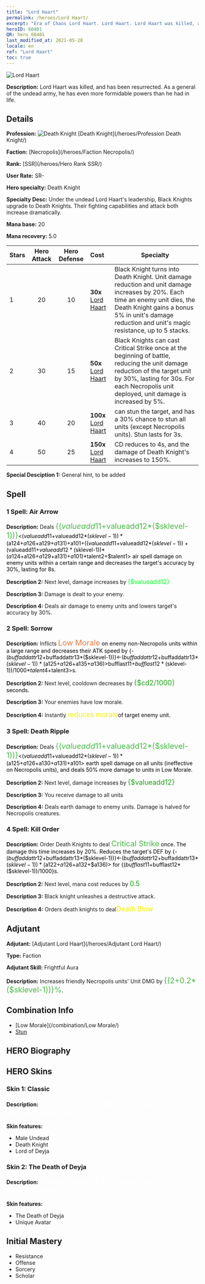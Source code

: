 ```yaml
---
title: "Lord Haart"
permalink: /heroes/Lord Haart/
excerpt: "Era of Chaos Lord Haart. Lord Haart. Lord Haart was killed, and has been resurrected. As a general of the undead army, he has even more formidable powers than he had in life. "
heroID: 60401
QR: hero_60401
last_modified_at: 2021-05-28
locale: en
ref: "Lord Haart"
toc: true
---
```

  ![Lord Haart](/images/h/h_LordHaart.jpg)

 **Description:** Lord Haart was killed, and has been resurrected. As a general of the undead army, he has even more formidable powers than he had in life. 
## Details
 **Profession:** ![Death Knight](/images/h/h_prof_5.png)  [Death Knight](/heroes/Profession Death Knight/)

 **Faction:** [Necropolis](/heroes/Faction Necropolis/)

 **Rank:** [SSR](/heroes/Hero Rank SSR/)

 **User Rate:** SR-

 **Hero specialty:** Death Knight

 **Specialty Desc:** Under the undead Lord Haart's leadership, Black Knights upgrade to Death Knights. Their fighting capabilities and attack both increase dramatically.

 **Mana base:** 20

 **Mana recovery:** 5.0


  | Stars | Hero Attack | Hero Defense | Cost |     Specialty     |
  |---------|:---------------:|:---------------:|:--|--------------------|
  |    1    | 20 | 10 | **30x** [Lord Haart](/Items/her_370/) | Black Knight turns into Death Knight. Unit damage reduction and unit damage increases by 20%. Each time an enemy unit dies, the Death Knight gains a bonus 5% in unit's damage reduction and unit's magic resistance, up to 5 stacks. |
  |    2    | 30 | 15 | **50x** [Lord Haart](/Items/her_370/) | Black Knights can cast Critical Strike once at the beginning of battle, reducing the unit damage reduction of the target unit by 30%, lasting for 30s. For each Necropolis unit deployed, unit damage is increased by 5%. |
  |    3    | 40 | 20 | **100x** [Lord Haart](/Items/her_370/) | <Sorrow> can stun the target, and <Death Ripple> has a 30% chance to stun all units (except Necropolis units). Stun lasts for 3s. |
  |    4    | 50 | 25 | **150x** [Lord Haart](/Items/her_370/) | <Kill Order> CD reduces to 4s, and the damage of Death Knight's <Critical Strike> increases to 150%. |

 **Special Desciption 1:** General hint, to be added

## Spell
### 1 Spell: Air Arrow
 **Description:** Deals <span style="color: #48b946;font-size:20px">{($valueadd11+$valueadd12*($sklevel-1))}</span><span style="color: black"><($valueadd11+$valueadd12*($sklevel-1))*($a124+$a126+$a129+$a131)+$a101+(($valueadd11+$valueadd12*($sklevel-1))+($valueadd11+$valueadd12*($sklevel-1))*($a124+$a126+$a129+$a131)+$a101)*$talent2+$talent1> air spell damage on enemy units within a certain range and decreases the target's accuracy by 30%, lasting for 8s.

 **Description 2:** Next level, damage increases by <span style="color: #00ff22;font-size:16px">{$valueadd12}</span><span style="color: black">

 **Description 3:** Damage is dealt to your enemy.

 **Description 4:** Deals air damage to enemy units and lowers target's accuracy by 30%.

### 2 Spell: Sorrow
 **Description:** Inflicts <span style="color: #e07c44;font-size:20px">Low Morale</span><span style="color: black"> on enemy non-Necropolis units within a large range and decreases their ATK speed by {-($buffaddattr12+$buffaddattr13*($sklevel-1))}<-($buffaddattr12+$buffaddattr13*($sklevel-1))*($a125+$a126+$a135+$a136)>%, lasting for <span style="color: #48b946;font-size:20px">{($bufflast11+$bufflast12*($sklevel-1))/1000}</span><span style="color: black"><($bufflast11+$bufflast12*($sklevel-1))/1000*$talent4+$talent3>s.

 **Description 2:** Next level, cooldown decreases by <span style="color: #1ca216;font-size:18px">{$cd2/1000}</span><span style="color: black"> seconds.

 **Description 3:** Your enemies have low morale.

 **Description 4:** Instantly <span style="color: #f0f000;font-size:18px">reduces morale</span><span style="color: black">of target enemy unit.

### 3 Spell: Death Ripple
 **Description:** Deals <span style="color: #48b946;font-size:20px">{($valueadd11+$valueadd12*($sklevel-1))}</span><span style="color: black"><($valueadd11+$valueadd12*($sklevel-1))*($a125+$a126+$a130+$a131)+$a101> earth spell damage on all units (ineffective on Necropolis units), and deals 50% more damage to units in Low Morale.

 **Description 2:** Next level, damage increases by <span style="color: #1ca216;font-size:18px">{$valueadd12}</span><span style="color: black">

 **Description 3:** You receive damage to all units

 **Description 4:** Deals earth damage to enemy units. Damage is halved for Necropolis creatures.

### 4 Spell: Kill Order
 **Description:** Order Death Knights to deal <span style="color: #48b946;font-size:20px">Critical Strike</span><span style="color: black"> once. The damage this time increases by 20%. Reduces the target's DEF by {-($buffaddattr12+$buffaddattr13*($sklevel-1))}<-($buffaddattr12+$buffaddattr13*($sklevel-1))*($a122+$a126+$a132+$a136)> for {($bufflast11+$bufflast12*($sklevel-1))/1000}s.

 **Description 2:** Next level, mana cost reduces by <span style="color: #1ca216;font-size:18px">0.5</span><span style="color: black">

 **Description 3:** Black knight unleashes a destructive attack.

 **Description 4:** Orders death knights to deal<span style="color: #f0f000;font-size:18px">Death Blow</span><span style="color: black">


## Adjutant

 **Adjutant:**  [Adjutant Lord Haart](/heroes/Adjutant Lord Haart/) 

 **Type:**  Faction 

 **Adjutant Skill:**  Frightful Aura 

 **Description:** Increases friendly Necropolis units' Unit DMG by <span style="color: #48b946;font-size:20px">{(2+0.2*($sklevel-1))}%</span><span style="color: black">.

## Combination Info

* [Low Morale](/combination/Low Morale/) 
* [Stun](/combination/Stun/) 

## HERO Biography

## HERO Skins
### Skin 1: **Classic**

 **Description:** <span style="color: #ffffff;font-size:20px">All life is a curse! Death is a blessing you cannot understand. </span>

 **Skin features:** 

   - Male Undead
   - Death Knight
   - Lord of Deyja

### Skin 2: **The Death of Deyja**

 **Description:** <span style="color: #ffffff;font-size:20px">The followers of truth never fear to embrace death!</span>

 **Skin features:** 

   - The Death of Deyja
   - Unique Avatar


## Initial Mastery
   - Resistance
   - Offense
   - Sorcery
   - Scholar
